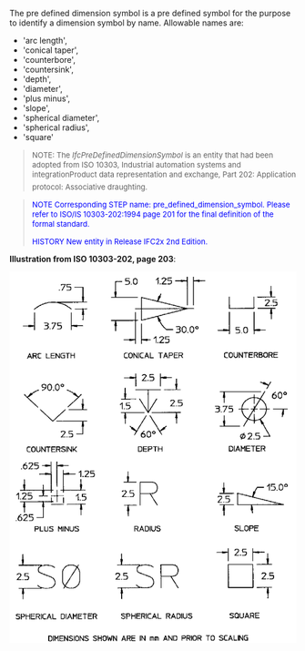 ﻿The pre defined dimension symbol is a pre defined symbol for the purpose to identify a dimension symbol by name. Allowable names are:

* 'arc length',
* 'conical taper',
* 'counterbore', 
*  'countersink',
* 'depth',
* 'diameter',
* 'plus minus', 
*  'slope',
* 'spherical diameter',
* 'spherical radius',
* 'square'

> <font size="-1">NOTE: The <i>IfcPreDefinedDimensionSymbol</i> is an
		  entity that had been adopted from ISO 10303, Industrial automation systems and
		  integration&#151;Product data representation and exchange, Part 202:
		  Application protocol: Associative draughting.</font>
>

> <font color="#0000FF" size="-1"> NOTE Corresponding STEP name:
		  pre_defined_dimension_symbol. Please refer to ISO/IS 10303-202:1994 page 201
		  for the final definition of the formal standard. </font>
> 
> <font size="-1"><font color="#0000FF">HISTORY New entity in Release
		  IFC2x 2nd Edition.</font> </font>
>

**Illustration from ISO 10303-202, page 203**:

![dimension symbol](../../../../../../figures/ifcpredefineddimensionsymbol.gif)
